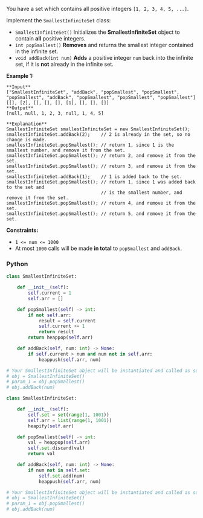 You have a set which contains all positive integers  `[1, 2, 3, 4, 5, ...]`.

Implement the  `SmallestInfiniteSet`  class:

- `SmallestInfiniteSet()`  Initializes the  **SmallestInfiniteSet**  object to contain  **all**  positive integers.
- `int popSmallest()`  **Removes**  and returns the smallest integer contained in the infinite set.
- `void addBack(int num)`  **Adds**  a positive integer  `num`  back into the infinite set, if it is  **not**  already
  in the infinite set.

**Example 1:**

```
**Input**
["SmallestInfiniteSet", "addBack", "popSmallest", "popSmallest", "popSmallest", "addBack", "popSmallest", "popSmallest", "popSmallest"]
[[], [2], [], [], [], [1], [], [], []]
**Output**
[null, null, 1, 2, 3, null, 1, 4, 5]

**Explanation**
SmallestInfiniteSet smallestInfiniteSet = new SmallestInfiniteSet();
smallestInfiniteSet.addBack(2);    // 2 is already in the set, so no change is made.
smallestInfiniteSet.popSmallest(); // return 1, since 1 is the smallest number, and remove it from the set.
smallestInfiniteSet.popSmallest(); // return 2, and remove it from the set.
smallestInfiniteSet.popSmallest(); // return 3, and remove it from the set.
smallestInfiniteSet.addBack(1);    // 1 is added back to the set.
smallestInfiniteSet.popSmallest(); // return 1, since 1 was added back to the set and
                                   // is the smallest number, and remove it from the set.
smallestInfiniteSet.popSmallest(); // return 4, and remove it from the set.
smallestInfiniteSet.popSmallest(); // return 5, and remove it from the set.
```

**Constraints:**

- `1 <= num <= 1000`
- At most  `1000`  calls will be made  **in total**  to  `popSmallest`  and  `addBack`.

### Python

```python
class SmallestInfiniteSet:

    def __init__(self):
        self.current = 1
        self.arr = []

    def popSmallest(self) -> int:
        if not self.arr:
            result = self.current
            self.current += 1
            return result
        return heappop(self.arr)

    def addBack(self, num: int) -> None:
        if self.current > num and num not in self.arr:
            heappush(self.arr, num)

# Your SmallestInfiniteSet object will be instantiated and called as such:
# obj = SmallestInfiniteSet()
# param_1 = obj.popSmallest()
# obj.addBack(num)
```

```python
class SmallestInfiniteSet:

    def __init__(self):
        self.set = set(range(1, 1001))
        self.arr = list(range(1, 1001))
        heapify(self.arr)

    def popSmallest(self) -> int:
        val = heappop(self.arr)
        self.set.discard(val)
        return val

    def addBack(self, num: int) -> None:
        if num not in self.set:
            self.set.add(num)
            heappush(self.arr, num)

# Your SmallestInfiniteSet object will be instantiated and called as such:
# obj = SmallestInfiniteSet()
# param_1 = obj.popSmallest()
# obj.addBack(num)
```